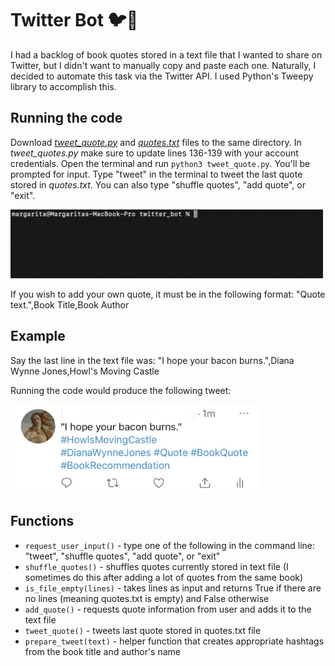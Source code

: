 # Twitter Bot 🐦🤖 
I had a backlog of book quotes stored in a text file that I wanted to share on Twitter, but I didn't want to manually copy and paste each one. Naturally, I decided to automate this task via the Twitter API. I used Python's Tweepy library to accomplish this.


## Running the code
Download [*tweet_quote.py*](tweet_quote.py) and [*quotes.txt*](quotes.txt) files to the same directory. In *tweet_quotes.py* make sure to update lines 136-139 with your account credentials. Open the terminal and run ```python3 tweet_quote.py```. You'll be prompted for input. Type "tweet" in the terminal to tweet the last quote stored in *quotes.txt*. You can also type "shuffle quotes", "add quote", or "exit".

<img src="media/command_line.gif" width = 500> 

If you wish to add your own quote, it must be in the following format: "Quote text.",Book Title,Book Author


## Example
Say the last line in the text file was: "I hope your bacon burns.",Diana Wynne Jones,Howl's Moving Castle

Running the code would produce the following tweet:

<img src="media/example_tweet.jpg" width = 400> 


## Functions
* ```request_user_input()``` - type one of the following in the command line: "tweet", "shuffle quotes", "add quote", or "exit"
* ```shuffle_quotes()``` - shuffles quotes currently stored in text file (I sometimes do this after adding a lot of quotes from the same book)
* ```is_file_empty(lines)``` - takes lines as input and returns True if there are no lines (meaning quotes.txt is empty) and False otherwise
* ```add_quote()``` - requests quote information from user and adds it to the text file
* ```tweet_quote()``` - tweets last quote stored in quotes.txt file
* ```prepare_tweet(text)``` - helper function that creates appropriate hashtags from the book title and author's name
